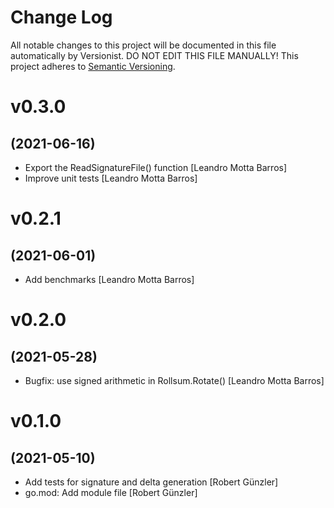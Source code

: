 # Change Log

All notable changes to this project will be documented in this file
automatically by Versionist. DO NOT EDIT THIS FILE MANUALLY!
This project adheres to [Semantic Versioning](http://semver.org/).

# v0.3.0
## (2021-06-16)

* Export the ReadSignatureFile() function [Leandro Motta Barros]
* Improve unit tests [Leandro Motta Barros]

# v0.2.1
## (2021-06-01)

* Add benchmarks [Leandro Motta Barros]

# v0.2.0
## (2021-05-28)

* Bugfix: use signed arithmetic in Rollsum.Rotate() [Leandro Motta Barros]

# v0.1.0
## (2021-05-10)

* Add tests for signature and delta generation [Robert Günzler]
* go.mod: Add module file [Robert Günzler]
